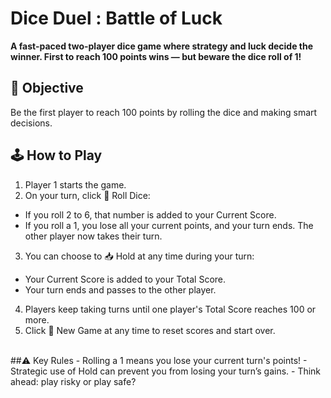 # Dice Duel : Battle of Luck
**A fast-paced two-player dice game where strategy and luck decide the winner. First to reach 100 points wins — but beware the dice roll of 1!**
<br>
## 🎯 Objective
Be the first player to reach 100 points by rolling the dice and making smart decisions.
<br>
## 🕹️ How to Play
1. Player 1 starts the game.
2. On your turn, click 🎲 Roll Dice:
  - If you roll 2 to 6, that number is added to your Current Score.
  - If you roll a 1, you lose all your current points, and your turn ends. The other player now takes their turn.
3. You can choose to 📥 Hold at any time during your turn:
  - Your Current Score is added to your Total Score.
  - Your turn ends and passes to the other player.
4. Players keep taking turns until one player's Total Score reaches 100 or more.
5. Click 🔁 New Game at any time to reset scores and start over.
<br>
##⚠️ Key Rules
- Rolling a 1 means you lose your current turn's points!
- Strategic use of Hold can prevent you from losing your turn’s gains.
- Think ahead: play risky or play safe?



